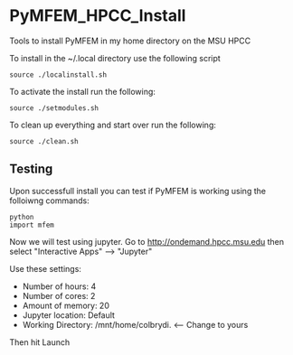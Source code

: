 # PyMFEM_HPCC_Install
Tools to install PyMFEM in my home directory on the MSU HPCC

To install in the ~/.local directory use the following script
```
source ./localinstall.sh
```

To activate the install run the following:
```
source ./setmodules.sh
```

To clean up everything and start over run the following:
```
source ./clean.sh
```

## Testing

Upon successfull install you can test if PyMFEM is working using the folloiwng commands:

```
python
import mfem
```

Now we will test using jupyter. Go to http://ondemand.hpcc.msu.edu then select "Interactive Apps" --> "Jupyter"
 
Use these settings:
* Number of hours: 4
* Number of cores: 2
* Amount of memory: 20
* Jupyter location: Default
* Working Directory: /mnt/home/colbrydi. <-- Change to yours
 
Then hit Launch
 

